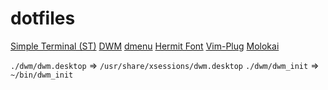 # dotfiles

[Simple Terminal (ST)](http://st.suckless.org)
[DWM](http://dwm.suckless.org)
[dmenu](http://tools.suckless.org/dmenu)
[Hermit Font](https://github.com/pcaro90/hermit)
[Vim-Plug](https://github.com/junegunn/vim-plug)
[Molokai](https://github.com/tomasr/molokai)

`./dwm/dwm.desktop` => `/usr/share/xsessions/dwm.desktop`
`./dwm/dwm_init` => `~/bin/dwm_init`
